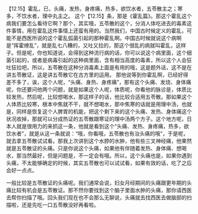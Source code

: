 【12.15】霍乱，已，头痛，发热，身疼痛，热多，欲饮水者，五苓散主之；寒多，不饮水者，理中丸主之。
这个【12.15】条，那是《霍乱篇》。那这个霍乱这个病我们要怎么看待它啊？那个，其实哦，五苓散的这个，分消人体吃进去的毒素这件事情，用在霍乱这件事情上还蛮有用的。当然我们，中国古时候定义的霍乱，可能不是西医所说的这个霍乱弧菌引起的那种霍乱啊。中国古时候就说这个病啊是“挥霍缭乱”，就是乱七八糟的，又吐又拉的，那这个很乱的病就叫霍乱，这样子。但是呢，你也知道说，会得到这种流行病的话，你可以说这个病里面，这个细菌引起的，或者是病毒引起的这种病里面，含有相当高度的毒素，所以这个人会狂吐狂拉吧，所以，五苓散在这种分消毒素上面是有用的哦，这是题外话，这不是在讲五苓散证，这是讲五苓散它在古方里的运用。
那他说等到你霍乱啊，已经好得差不多了，诶，这个人呢，“头痛、身热、身疼痛”，那有这个头痛、发烧、身体痛呢，你还要问他两个问题，就是如果这个人呢，体质呢，你看他的脉诊是，体质比较发热，然后呢，比较想喝水，那这样子的话，他比较合适用五苓散。那如果这个人体质比较寒，根本中焦就不干，就不想喝水，那中焦寒的话就是用理中汤，也就是，同样是恢复这个人脾胃的机能，把这个剩下来的这个头痛、发热、身体痛这个状况收掉，那就可以分成热证的五苓散跟寒证的理中汤两个方子。这个地方呢，日本人就是很用力的来抓这一条，他就是看到这个“头痛、发热、身疼痛，热多，欲饮水者”，就是从这一条就说：“哦，你看哦，五苓散也有治头痛的哦”，于是呢，就去拿五苓散试试看。那我上次讲到这个水脖的水肿，他有些三叉神经痛，他果然就是五苓散证的头痛。只是你说这个头痛，如果他有伴随着发热、身体痛、想喝水，那当然最好，但是问题是，不一定会有哦。所以，这个头痛也是，如果你遇到头痛，不太能够确定的时候，其实五苓散也可以试试看，如果有效的话，吃了之后会好一点点。

一般比较是五苓散证的头痛呢。我们通常会说，妇女月经期间的头痛跟更年期的头痛比较有机会是五苓散证。那不然你要找到这个脑子里面水肿的头痛，那你请西医去帮你扫描了哦。回头我们现在也不会那么无聊说，头痛就去找西医去做脑部的扫描啦，还是先吃一口五苓散没好再看啦。
